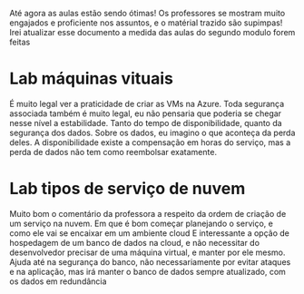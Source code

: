 Até agora as aulas estão sendo ótimas! Os professores se mostram muito engajados e proficiente nos assuntos, e o matérial trazido são supimpas! Irei atualizar esse documento a medida das aulas do segundo modulo forem feitas

# Lab máquinas vituais

É muito legal ver a praticidade de criar as VMs na Azure. Toda segurança associada também é muito legal, eu não pensaria que poderia se chegar nesse nível a estabilidade. Tanto do tempo de disponibilidade, quanto da segurança dos dados.
Sobre os dados, eu imagino o que aconteça da perda deles. A disponibilidade existe a compensação em horas do serviço, mas a perda de dados não tem como reembolsar exatamente.

# Lab tipos de serviço de nuvem

Muito bom o comentário da professora a respeito da ordem de criação de um serviço na nuvem. Em que é bom começar planejando o serviço, e como ele vai se encaixar em um ambiente cloud
E interessante a opção de hospedagem de um banco de dados na cloud, e não necessitar do desenvolvedor precisar de uma máquina virtual, e manter por ele mesmo. Ajuda até na segurança do banco, não necessariamente por evitar ataques e na aplicação, mas irá manter o banco de dados sempre atualizado, com os dados em redundância
